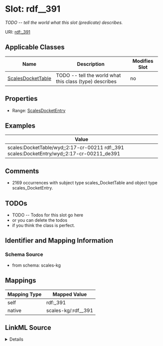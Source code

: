 

# Slot: rdf__391


_TODO -- tell the world what this slot (predicate) describes._





URI: [rdf:_391](http://www.w3.org/1999/02/22-rdf-syntax-ns#_391)



<!-- no inheritance hierarchy -->





## Applicable Classes

| Name | Description | Modifies Slot |
| --- | --- | --- |
| [ScalesDocketTable](../classes/ScalesDocketTable.md) | TODO -- tell the world what this class (type) describes |  no  |







## Properties

* Range: [ScalesDocketEntry](../classes/ScalesDocketEntry.md)






## Examples

| Value |
| --- |
| scales:DocketTable/wyd;;2:17-cr-00211 rdf:_391 scales:DocketEntry/wyd;;2:17-cr-00211_de391 |

## Comments

* 2169 occurrences with subject type scales_DocketTable and object type scales_DocketEntry.

## TODOs

* TODO -- Todos for this slot go here
* or you can delete the todos
* if you think the class is perfect.

## Identifier and Mapping Information







### Schema Source


* from schema: scales-kg




## Mappings

| Mapping Type | Mapped Value |
| ---  | ---  |
| self | rdf:_391 |
| native | scales-kg/:rdf__391 |




## LinkML Source

<details>
```yaml
name: rdf__391
description: TODO -- tell the world what this slot (predicate) describes.
todos:
- TODO -- Todos for this slot go here
- or you can delete the todos
- if you think the class is perfect.
comments:
- 2169 occurrences with subject type scales_DocketTable and object type scales_DocketEntry.
examples:
- value: scales:DocketTable/wyd;;2:17-cr-00211 rdf:_391 scales:DocketEntry/wyd;;2:17-cr-00211_de391
from_schema: scales-kg
rank: 1000
slot_uri: rdf:_391
alias: rdf__391
domain_of:
- scales_DocketTable
range: scales_DocketEntry

```
</details>